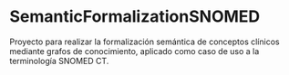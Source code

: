 # SemanticFormalizationSNOMED
Proyecto para realizar la formalización semántica de conceptos clínicos mediante grafos de conocimiento, aplicado como caso de uso a la terminología SNOMED CT.
